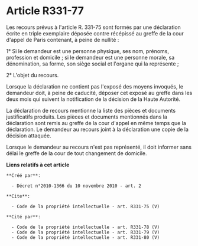 # Article R331-77

Les recours prévus à l'article R. 331-75 sont formés par une déclaration écrite en triple exemplaire déposée contre récépissé
au greffe de la cour d'appel de Paris contenant, à peine de nullité : 

1° Si le demandeur est une personne physique, ses nom, prénoms, profession et domicile ; si le demandeur est une personne
morale, sa dénomination, sa forme, son siège social et l'organe qui la représente ; 

2° L'objet du recours. 

Lorsque la déclaration ne contient pas l'exposé des moyens invoqués, le demandeur doit, à peine de caducité, déposer cet
exposé au greffe dans les deux mois qui suivent la notification de la décision de la Haute Autorité. 

La déclaration de recours mentionne la liste des pièces et documents justificatifs produits. Les pièces et documents
mentionnés dans la déclaration sont remis au greffe de la cour d'appel en même temps que la déclaration. Le demandeur au
recours joint à la déclaration une copie de la décision attaquée. 

Lorsque le demandeur au recours n'est pas représenté, il doit informer sans délai le greffe de la cour de tout changement de
domicile.

**Liens relatifs à cet article**

	**Créé par**:

	  - Décret n°2010-1366 du 10 novembre 2010 - art. 2

	**Cite**:

	  - Code de la propriété intellectuelle - art. R331-75 (V)

	**Cité par**:

	  - Code de la propriété intellectuelle - art. R331-78 (V)
	  - Code de la propriété intellectuelle - art. R331-79 (V)
	  - Code de la propriété intellectuelle - art. R331-80 (V)
